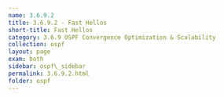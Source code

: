 ```yaml
---
name: 3.6.9.2
title: 3.6.9.2 - Fast Hellos
short-title: Fast Hellos
category: 3.6.9 OSPF Convergence Optimization & Scalability
collection: ospf
layout: page
exam: both
sidebar: ospf\_sidebar
permalink: 3.6.9.2.html
folder: ospf
---
```


